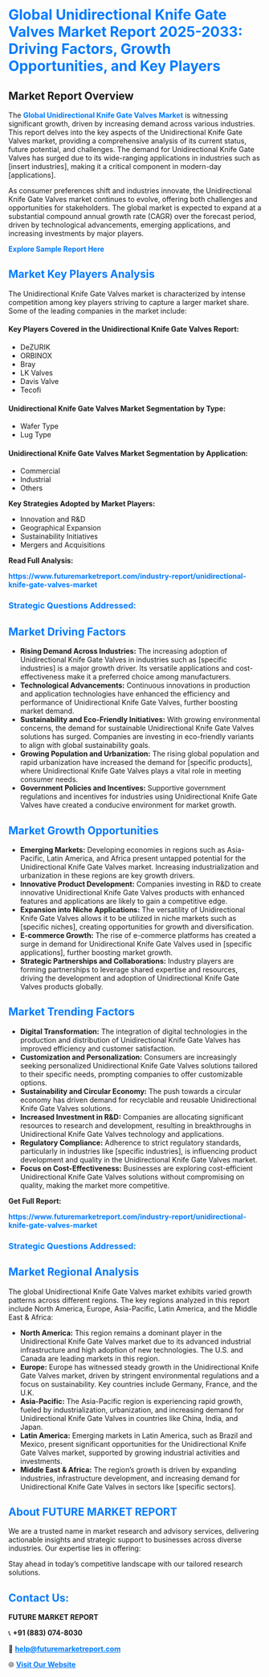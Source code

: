 <h1 style="color: #007BFF;">Global Unidirectional Knife Gate Valves Market Report 2025-2033: Driving Factors, Growth Opportunities, and Key Players</h1>

<section id="overview">
<h2>Market Report Overview</h2>
<p>The <a href="https://www.futuremarketreport.com/industry-report/unidirectional-knife-gate-valves-market" style="color: #007BFF; text-decoration: none;"><strong>Global Unidirectional Knife Gate Valves Market</strong></a> is witnessing significant growth, driven by increasing demand across various industries. This report delves into the key aspects of the Unidirectional Knife Gate Valves market, providing a comprehensive analysis of its current status, future potential, and challenges. The demand for Unidirectional Knife Gate Valves has surged due to its wide-ranging applications in industries such as [insert industries], making it a critical component in modern-day [applications].</p>
<p>As consumer preferences shift and industries innovate, the Unidirectional Knife Gate Valves market continues to evolve, offering both challenges and opportunities for stakeholders. The global market is expected to expand at a substantial compound annual growth rate (CAGR) over the forecast period, driven by technological advancements, emerging applications, and increasing investments by major players.</p>
</section>

<section id="overview">
<p><a href="https://www.futuremarketreport.com/request-sample/reportId=29304" style="color: #007BFF; text-decoration: none;"><strong>Explore Sample Report Here</strong></a></p>
</section>

<section id="key-players">
<h2 style="color: #007BFF;">Market Key Players Analysis</h2>
<p>The Unidirectional Knife Gate Valves market is characterized by intense competition among key players striving to capture a larger market share. Some of the leading companies in the market include:</p>
<h4>Key Players Covered in the Unidirectional Knife Gate Valves Report:</h4>
<ul><li>DeZURIK</li><li>ORBINOX</li><li>Bray</li><li>LK Valves</li><li>Davis Valve</li><li>Tecofi</li></ul>
<h4>Unidirectional Knife Gate Valves Market Segmentation by Type:</h4>
<ul><li>Wafer Type</li><li>Lug Type</li></ul>

<h4>Unidirectional Knife Gate Valves Market Segmentation by Application:</h4>
<ul><li>Commercial</li><li>Industrial</li><li>Others</li></ul>
<p><strong>Key Strategies Adopted by Market Players:</strong></p>
<ul>
<li>Innovation and R&D</li>
<li>Geographical Expansion</li>
<li>Sustainability Initiatives</li>
<li>Mergers and Acquisitions</li>
</ul>
</section>

<section>
<p><strong>Read Full Analysis: </strong></p><a href="https://www.futuremarketreport.com/industry-report/unidirectional-knife-gate-valves-market" style="color: #007BFF; text-decoration: none;"><strong>https://www.futuremarketreport.com/industry-report/unidirectional-knife-gate-valves-market</strong></a>
<h3 style="color: #007BFF;">Strategic Questions Addressed:</h3>
</section>

<section id="driving-factors">
<h2 style="color: #007BFF;">Market Driving Factors</h2>
<ul>
<li><strong>Rising Demand Across Industries:</strong> The increasing adoption of Unidirectional Knife Gate Valves in industries such as [specific industries] is a major growth driver. Its versatile applications and cost-effectiveness make it a preferred choice among manufacturers.</li>
<li><strong>Technological Advancements:</strong> Continuous innovations in production and application technologies have enhanced the efficiency and performance of Unidirectional Knife Gate Valves, further boosting market demand.</li>
<li><strong>Sustainability and Eco-Friendly Initiatives:</strong> With growing environmental concerns, the demand for sustainable Unidirectional Knife Gate Valves solutions has surged. Companies are investing in eco-friendly variants to align with global sustainability goals.</li>
<li><strong>Growing Population and Urbanization:</strong> The rising global population and rapid urbanization have increased the demand for [specific products], where Unidirectional Knife Gate Valves plays a vital role in meeting consumer needs.</li>
<li><strong>Government Policies and Incentives:</strong> Supportive government regulations and incentives for industries using Unidirectional Knife Gate Valves have created a conducive environment for market growth.</li>
</ul>
</section>

<section id="growth-opportunities">
<h2 style="color: #007BFF;">Market Growth Opportunities</h2>
<ul>
<li><strong>Emerging Markets:</strong> Developing economies in regions such as Asia-Pacific, Latin America, and Africa present untapped potential for the Unidirectional Knife Gate Valves market. Increasing industrialization and urbanization in these regions are key growth drivers.</li>
<li><strong>Innovative Product Development:</strong> Companies investing in R&D to create innovative Unidirectional Knife Gate Valves products with enhanced features and applications are likely to gain a competitive edge.</li>
<li><strong>Expansion into Niche Applications:</strong> The versatility of Unidirectional Knife Gate Valves allows it to be utilized in niche markets such as [specific niches], creating opportunities for growth and diversification.</li>
<li><strong>E-commerce Growth:</strong> The rise of e-commerce platforms has created a surge in demand for Unidirectional Knife Gate Valves used in [specific applications], further boosting market growth.</li>
<li><strong>Strategic Partnerships and Collaborations:</strong> Industry players are forming partnerships to leverage shared expertise and resources, driving the development and adoption of Unidirectional Knife Gate Valves products globally.</li>
</ul>
</section>

<section id="trending-factors">
<h2 style="color: #007BFF;">Market Trending Factors</h2>
<ul>
<li><strong>Digital Transformation:</strong> The integration of digital technologies in the production and distribution of Unidirectional Knife Gate Valves has improved efficiency and customer satisfaction.</li>
<li><strong>Customization and Personalization:</strong> Consumers are increasingly seeking personalized Unidirectional Knife Gate Valves solutions tailored to their specific needs, prompting companies to offer customizable options.</li>
<li><strong>Sustainability and Circular Economy:</strong> The push towards a circular economy has driven demand for recyclable and reusable Unidirectional Knife Gate Valves solutions.</li>
<li><strong>Increased Investment in R&D:</strong> Companies are allocating significant resources to research and development, resulting in breakthroughs in Unidirectional Knife Gate Valves technology and applications.</li>
<li><strong>Regulatory Compliance:</strong> Adherence to strict regulatory standards, particularly in industries like [specific industries], is influencing product development and quality in the Unidirectional Knife Gate Valves market.</li>
<li><strong>Focus on Cost-Effectiveness:</strong> Businesses are exploring cost-efficient Unidirectional Knife Gate Valves solutions without compromising on quality, making the market more competitive.</li>
</ul>
</section>

<section>
<p><strong>Get Full Report: </strong></p><a href="https://www.futuremarketreport.com/industry-report/unidirectional-knife-gate-valves-market" style="color: #007BFF; text-decoration: none;"><strong>https://www.futuremarketreport.com/industry-report/unidirectional-knife-gate-valves-market</strong></a>
<h3 style="color: #007BFF;">Strategic Questions Addressed:</h3>
</section>


<section id="regional-analysis">
<h2 style="color: #007BFF;">Market Regional Analysis</h2>
<p>The global Unidirectional Knife Gate Valves market exhibits varied growth patterns across different regions. The key regions analyzed in this report include North America, Europe, Asia-Pacific, Latin America, and the Middle East & Africa:</p>
<ul>
<li><strong>North America:</strong> This region remains a dominant player in the Unidirectional Knife Gate Valves market due to its advanced industrial infrastructure and high adoption of new technologies. The U.S. and Canada are leading markets in this region.</li>
<li><strong>Europe:</strong> Europe has witnessed steady growth in the Unidirectional Knife Gate Valves market, driven by stringent environmental regulations and a focus on sustainability. Key countries include Germany, France, and the U.K.</li>
<li><strong>Asia-Pacific:</strong> The Asia-Pacific region is experiencing rapid growth, fueled by industrialization, urbanization, and increasing demand for Unidirectional Knife Gate Valves in countries like China, India, and Japan.</li>
<li><strong>Latin America:</strong> Emerging markets in Latin America, such as Brazil and Mexico, present significant opportunities for the Unidirectional Knife Gate Valves market, supported by growing industrial activities and investments.</li>
<li><strong>Middle East & Africa:</strong> The region’s growth is driven by expanding industries, infrastructure development, and increasing demand for Unidirectional Knife Gate Valves in sectors like [specific sectors].</li>
</ul>
</section>

<footer>
<h2 style="color: #007BFF;">About FUTURE MARKET REPORT</h2>
<p>We are a trusted name in market research and advisory services, delivering actionable insights and strategic support to businesses across diverse industries. Our expertise lies in offering:</p>

<p>Stay ahead in today’s competitive landscape with our tailored research solutions.</p>

<h2 style="color: #007BFF;">Contact Us:</h2>
<p><strong>FUTURE MARKET REPORT</strong></p>
<p>📞 <strong>+91 (883) 074-8030</strong></p>
<p>📧 <strong><a href="mailto:help@futuremarketreport.com" style="color: #007BFF;">help@futuremarketreport.com</a></strong></p>
<p>🌐 <strong><a href="https://www.futuremarketreport.com/" style="color: #007BFF;">Visit Our Website</a></strong></p>
</footer>